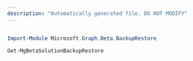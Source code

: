```yaml
---
description: "Automatically generated file. DO NOT MODIFY"
---
```


```powershell

Import-Module Microsoft.Graph.Beta.BackupRestore

Get-MgBetaSolutionBackupRestore

```